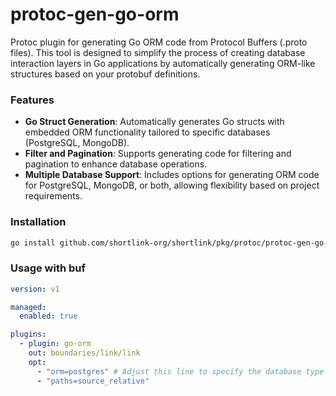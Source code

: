 # protoc-gen-go-orm

Protoc plugin for generating Go ORM code from Protocol Buffers (.proto files). 
This tool is designed to simplify the process of creating database interaction layers in Go applications 
by automatically generating ORM-like structures based on your protobuf definitions.

### Features

- **Go Struct Generation**: Automatically generates Go structs with embedded ORM functionality tailored to specific databases (PostgreSQL, MongoDB).
- **Filter and Pagination**: Supports generating code for filtering and pagination to enhance database operations.
- **Multiple Database Support**: Includes options for generating ORM code for PostgreSQL, MongoDB, or both, allowing flexibility based on project requirements.


### Installation

```bash
go install github.com/shortlink-org/shortlink/pkg/protoc/protoc-gen-go-orm
```

### Usage with buf

```yaml
version: v1

managed:
  enabled: true

plugins:
  - plugin: go-orm
    out: boundaries/link/link
    opt:
      - "orm=postgres" # Adjust this line to specify the database type (postgres, mongo)
      - "paths=source_relative"
```
